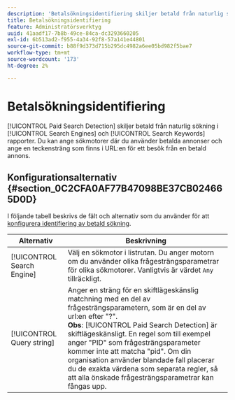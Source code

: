 ```yaml
---
description: 'Betalsökningsidentifiering skiljer betald från naturlig sökning i rapporten Sökmotorer och Söknyckelord. '
title: Betalsökningsidentifiering
feature: Administratörsverktyg
uuid: 41aadf17-7b8b-49ce-84ca-dc3293660205
exl-id: 6b513ad2-f955-4a34-92f8-57a141e44801
source-git-commit: b88f9d373d715b295dc4982a6ee05bd982f5bae7
workflow-type: tm+mt
source-wordcount: '173'
ht-degree: 2%

---
```


# Betalsökningsidentifiering

[!UICONTROL Paid Search Detection] skiljer betald från naturlig sökning i  [!UICONTROL Search Engines] och  [!UICONTROL Search Keywords] rapporter. Du kan ange sökmotorer där du använder betalda annonser och ange en teckensträng som finns i URL:en för ett besök från en betald annons.

## Konfigurationsalternativ {#section_0C2CFA0AF77B47098BE37CB024665D0D}

I följande tabell beskrivs de fält och alternativ som du använder för att [konfigurera identifiering av betald sökning](/help/admin/admin/paid-search-detection/t-paid-search-detection.md).

| Alternativ | Beskrivning |
| --- | --- |
| [!UICONTROL Search Engine] | Välj en sökmotor i listrutan. Du anger motorn om du använder olika frågesträngsparametrar för olika sökmotorer. Vanligtvis är värdet `Any` tillräckligt. |
| [!UICONTROL Query string] | Anger en sträng för en skiftlägeskänslig matchning med en del av frågesträngsparametern, som är en del av url:en efter &quot;?&quot;. <br>**Obs**:  [!UICONTROL Paid Search Detection] är skiftlägeskänsligt. En regel som till exempel anger &quot;PID&quot; som frågesträngsparameter kommer inte att matcha &quot;pid&quot;. Om din organisation använder blandade fall placerar du de exakta värdena som separata regler, så att alla önskade frågesträngsparametrar kan fångas upp. |
